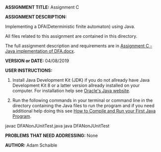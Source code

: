 **ASSIGNMENT TITLE:** Assignment C

**ASSIGNMENT DESCRIPTION:**

Implementing a DFA(Deterministic finite automaton) using Java. 

All files related to this assignment are contained in this directory.

The full assignment description and requirements are in [Assignment C - Java implementation of DFA.docx](https://github.com/AdamSchaible/MSU_Denver/blob/master/CS%203240%20Intro%20to%20Theory%20of%20Computation%20(Spring%202019)/Assignment%20C/Assignment%20C%20-%20Java%20implementation%20of%20DFA.docx).

**VERSION or DATE:** 04/08/2019

**USER INSTRUCTIONS:** 

1) Install Java Development Kit (JDK) if you do not allready have Java Development Kit 8 or a latter version allready installed on your computer. For installation help see [Oracle's Java website](https://www.oracle.com/java/technologies/javase-downloads.html).

2) Run the following commands in your terminal or command line in the directory containing the Java files to run the program and if you need additional help doing this see [How to Compile and Run your First Java Program](https://beginnersbook.com/2013/05/first-java-program/).

javac DFANonJUnitTest.java
java DFANonJUnitTest

**PROBLEMS THAT NEED ADDRESSING:** None

**AUTHOR:** Adam Schaible